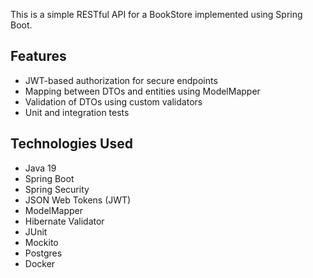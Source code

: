 This is a simple RESTful API for a BookStore implemented using Spring Boot.

## Features

- JWT-based authorization for secure endpoints
- Mapping between DTOs and entities using ModelMapper
- Validation of DTOs using custom validators
- Unit and integration tests

## Technologies Used

- Java 19
- Spring Boot
- Spring Security
- JSON Web Tokens (JWT)
- ModelMapper
- Hibernate Validator
- JUnit
- Mockito
- Postgres
- Docker
